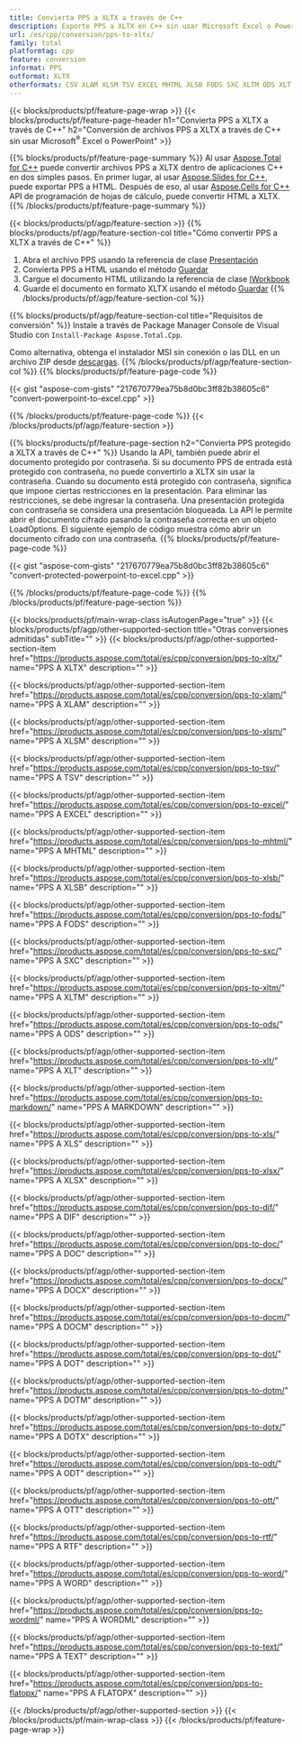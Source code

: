 ```yaml
---
title: Convierta PPS a XLTX a través de C++
description: Exporte PPS a XLTX en C++ sin usar Microsoft Excel o Powerpoint
url: /es/cpp/conversion/pps-to-xltx/
family: total
platformtag: cpp
feature: conversion
informat: PPS
outformat: XLTX
otherformats: CSV XLAM XLSM TSV EXCEL MHTML XLSB FODS SXC XLTM ODS XLT MARKDOWN XLS XLSX DIF DOC DOCX DOCM DOT DOTM DOTX ODT OTT RTF WORD WORDML TEXT FLATOPX
---
```

{{< blocks/products/pf/feature-page-wrap >}}
{{< blocks/products/pf/feature-page-header h1="Convierta PPS a XLTX a través de C++" h2="Conversión de archivos PPS a XLTX a través de C++ sin usar Microsoft<sup>&reg;</sup> Excel o PowerPoint" >}}

{{% blocks/products/pf/feature-page-summary %}}
Al usar [Aspose.Total for C++](https://products.aspose.com/total/cpp/) puede convertir archivos PPS a XLTX dentro de aplicaciones C++ en dos simples pasos. En primer lugar, al usar [Aspose.Slides for C++](https://products.aspose.com/slides/cpp/), puede exportar PPS a HTML. Después de eso, al usar [Aspose.Cells for C++](https://products.aspose.com/cells/cpp/) API de programación de hojas de cálculo, puede convertir HTML a XLTX. 
{{% /blocks/products/pf/feature-page-summary  %}}

{{< blocks/products/pf/agp/feature-section >}}
{{% blocks/products/pf/agp/feature-section-col title="Cómo convertir PPS a XLTX a través de C++" %}}
1. Abra el archivo PPS usando la referencia de clase [Presentación](https://reference.aspose.com/slides/cpp/class/aspose.slides.presentation)
2. Convierta PPS a HTML usando el método [Guardar](https://reference.aspose.com/slides/cpp/class/aspose.slides.presentation#a06fe2a156063c8c3e5ada2713bb697ba)
3. Cargue el documento HTML utilizando la referencia de clase [IWorkbook](https://reference.aspose.com/cells/cpp/class/aspose.cells.i_workbook)
4. Guarde el documento en formato XLTX usando el método [Guardar](https://reference.aspose.com/cells/cpp/class/aspose.cells.i_workbook#a5dc7de23f7ceba76a05dc1d49f51502e)
{{% /blocks/products/pf/agp/feature-section-col %}}

{{% blocks/products/pf/agp/feature-section-col title="Requisitos de conversión" %}}
Instale a través de Package Manager Console de Visual Studio con ```Install-Package Aspose.Total.Cpp```.

Como alternativa, obtenga el instalador MSI sin conexión o las DLL en un archivo ZIP desde [descargas](https://downloads.aspose.com/total/cpp).
{{% /blocks/products/pf/agp/feature-section-col %}}
{{% blocks/products/pf/feature-page-code %}}

{{< gist "aspose-com-gists" "217670779ea75b8d0bc3ff82b38605c6" "convert-powerpoint-to-excel.cpp" >}}


{{% /blocks/products/pf/feature-page-code %}}
{{< /blocks/products/pf/agp/feature-section >}}

{{% blocks/products/pf/feature-page-section  h2="Convierta PPS protegido a XLTX a través de C++" %}}
Usando la API, también puede abrir el documento protegido por contraseña. Si su documento PPS de entrada está protegido con contraseña, no puede convertirlo a XLTX sin usar la contraseña. Cuando su documento está protegido con contraseña, significa que impone ciertas restricciones en la presentación. Para eliminar las restricciones, se debe ingresar la contraseña. Una presentación protegida con contraseña se considera una presentación bloqueada. La API le permite abrir el documento cifrado pasando la contraseña correcta en un objeto LoadOptions. El siguiente ejemplo de código muestra cómo abrir un documento cifrado con una contraseña.
{{% blocks/products/pf/feature-page-code %}}

{{< gist "aspose-com-gists" "217670779ea75b8d0bc3ff82b38605c6" "convert-protected-powerpoint-to-excel.cpp" >}}
{{% /blocks/products/pf/feature-page-code  %}}
{{% /blocks/products/pf/feature-page-section %}}

{{< blocks/products/pf/main-wrap-class isAutogenPage="true" >}}
{{< blocks/products/pf/agp/other-supported-section title="Otras conversiones admitidas" subTitle="" >}}
{{< blocks/products/pf/agp/other-supported-section-item href="https://products.aspose.com/total/es/cpp/conversion/pps-to-xltx/" name="PPS A XLTX" description="" >}}

{{< blocks/products/pf/agp/other-supported-section-item href="https://products.aspose.com/total/es/cpp/conversion/pps-to-xlam/" name="PPS A XLAM" description="" >}}

{{< blocks/products/pf/agp/other-supported-section-item href="https://products.aspose.com/total/es/cpp/conversion/pps-to-xlsm/" name="PPS A XLSM" description="" >}}

{{< blocks/products/pf/agp/other-supported-section-item href="https://products.aspose.com/total/es/cpp/conversion/pps-to-tsv/" name="PPS A TSV" description="" >}}

{{< blocks/products/pf/agp/other-supported-section-item href="https://products.aspose.com/total/es/cpp/conversion/pps-to-excel/" name="PPS A EXCEL" description="" >}}

{{< blocks/products/pf/agp/other-supported-section-item href="https://products.aspose.com/total/es/cpp/conversion/pps-to-mhtml/" name="PPS A MHTML" description="" >}}

{{< blocks/products/pf/agp/other-supported-section-item href="https://products.aspose.com/total/es/cpp/conversion/pps-to-xlsb/" name="PPS A XLSB" description="" >}}

{{< blocks/products/pf/agp/other-supported-section-item href="https://products.aspose.com/total/es/cpp/conversion/pps-to-fods/" name="PPS A FODS" description="" >}}

{{< blocks/products/pf/agp/other-supported-section-item href="https://products.aspose.com/total/es/cpp/conversion/pps-to-sxc/" name="PPS A SXC" description="" >}}

{{< blocks/products/pf/agp/other-supported-section-item href="https://products.aspose.com/total/es/cpp/conversion/pps-to-xltm/" name="PPS A XLTM" description="" >}}

{{< blocks/products/pf/agp/other-supported-section-item href="https://products.aspose.com/total/es/cpp/conversion/pps-to-ods/" name="PPS A ODS" description="" >}}

{{< blocks/products/pf/agp/other-supported-section-item href="https://products.aspose.com/total/es/cpp/conversion/pps-to-xlt/" name="PPS A XLT" description="" >}}

{{< blocks/products/pf/agp/other-supported-section-item href="https://products.aspose.com/total/es/cpp/conversion/pps-to-markdown/" name="PPS A MARKDOWN" description="" >}}

{{< blocks/products/pf/agp/other-supported-section-item href="https://products.aspose.com/total/es/cpp/conversion/pps-to-xls/" name="PPS A XLS" description="" >}}

{{< blocks/products/pf/agp/other-supported-section-item href="https://products.aspose.com/total/es/cpp/conversion/pps-to-xlsx/" name="PPS A XLSX" description="" >}}

{{< blocks/products/pf/agp/other-supported-section-item href="https://products.aspose.com/total/es/cpp/conversion/pps-to-dif/" name="PPS A DIF" description="" >}}

{{< blocks/products/pf/agp/other-supported-section-item href="https://products.aspose.com/total/es/cpp/conversion/pps-to-doc/" name="PPS A DOC" description="" >}}

{{< blocks/products/pf/agp/other-supported-section-item href="https://products.aspose.com/total/es/cpp/conversion/pps-to-docx/" name="PPS A DOCX" description="" >}}

{{< blocks/products/pf/agp/other-supported-section-item href="https://products.aspose.com/total/es/cpp/conversion/pps-to-docm/" name="PPS A DOCM" description="" >}}

{{< blocks/products/pf/agp/other-supported-section-item href="https://products.aspose.com/total/es/cpp/conversion/pps-to-dot/" name="PPS A DOT" description="" >}}

{{< blocks/products/pf/agp/other-supported-section-item href="https://products.aspose.com/total/es/cpp/conversion/pps-to-dotm/" name="PPS A DOTM" description="" >}}

{{< blocks/products/pf/agp/other-supported-section-item href="https://products.aspose.com/total/es/cpp/conversion/pps-to-dotx/" name="PPS A DOTX" description="" >}}

{{< blocks/products/pf/agp/other-supported-section-item href="https://products.aspose.com/total/es/cpp/conversion/pps-to-odt/" name="PPS A ODT" description="" >}}

{{< blocks/products/pf/agp/other-supported-section-item href="https://products.aspose.com/total/es/cpp/conversion/pps-to-ott/" name="PPS A OTT" description="" >}}

{{< blocks/products/pf/agp/other-supported-section-item href="https://products.aspose.com/total/es/cpp/conversion/pps-to-rtf/" name="PPS A RTF" description="" >}}

{{< blocks/products/pf/agp/other-supported-section-item href="https://products.aspose.com/total/es/cpp/conversion/pps-to-word/" name="PPS A WORD" description="" >}}

{{< blocks/products/pf/agp/other-supported-section-item href="https://products.aspose.com/total/es/cpp/conversion/pps-to-wordml/" name="PPS A WORDML" description="" >}}

{{< blocks/products/pf/agp/other-supported-section-item href="https://products.aspose.com/total/es/cpp/conversion/pps-to-text/" name="PPS A TEXT" description="" >}}

{{< blocks/products/pf/agp/other-supported-section-item href="https://products.aspose.com/total/es/cpp/conversion/pps-to-flatopx/" name="PPS A FLATOPX" description="" >}}


{{< /blocks/products/pf/agp/other-supported-section >}}
{{< /blocks/products/pf/main-wrap-class >}}
{{< /blocks/products/pf/feature-page-wrap >}}